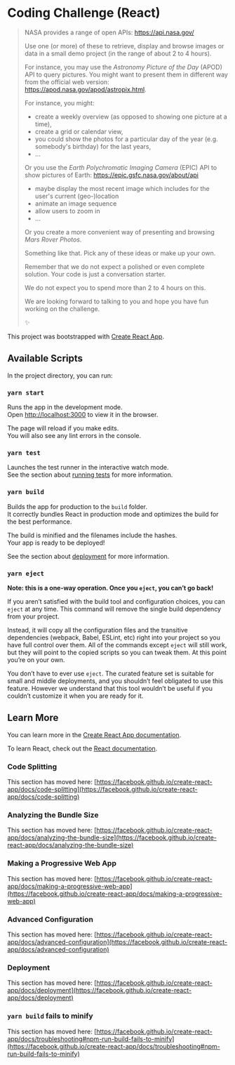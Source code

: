 # Coding Challenge (React)

> NASA provides a range of open APIs:
> https://api.nasa.gov/
>
> Use one (or more) of these to retrieve, display and browse images or data in a small demo project (in the range of about 2 to 4 hours).
>
> For instance, you may use the _Astronomy Picture of the Day_ (APOD) API to query pictures.
> You might want to present them in different way from the official web version:
> https://apod.nasa.gov/apod/astropix.html.
>
> For instance, you might:
>
> - create a weekly overview (as opposed to showing one picture at a time),
> - create a grid or calendar view,
> - you could show the photos for a particular day of the year (e.g. somebody's birthday) for the last years,
> - …
>
> Or you use the _Earth Polychromatic Imaging Camera_ (EPIC) API to show pictures of Earth:
> https://epic.gsfc.nasa.gov/about/api
>
> - maybe display the most recent image which includes for the user's current (geo-)location
> - animate an image sequence
> - allow users to zoom in
> - …
>
> Or you create a more convenient way of presenting and browsing _Mars Rover Photos_.
>
> Something like that. Pick any of these ideas or make up your own.
>
> Remember that we do not expect a polished or even complete solution.
> Your code is just a conversation starter.
>
> We do not expect you to spend more than 2 to 4 hours on this.
>
> We are looking forward to talking to you and hope you have fun working on the challenge.
>
> ✨


This project was bootstrapped with [Create React App](https://github.com/facebook/create-react-app).

## Available Scripts

In the project directory, you can run:

### `yarn start`

Runs the app in the development mode.\
Open [http://localhost:3000](http://localhost:3000) to view it in the browser.

The page will reload if you make edits.\
You will also see any lint errors in the console.

### `yarn test`

Launches the test runner in the interactive watch mode.\
See the section about [running tests](https://facebook.github.io/create-react-app/docs/running-tests) for more information.

### `yarn build`

Builds the app for production to the `build` folder.\
It correctly bundles React in production mode and optimizes the build for the best performance.

The build is minified and the filenames include the hashes.\
Your app is ready to be deployed!

See the section about [deployment](https://facebook.github.io/create-react-app/docs/deployment) for more information.

### `yarn eject`

**Note: this is a one-way operation. Once you `eject`, you can’t go back!**

If you aren’t satisfied with the build tool and configuration choices, you can `eject` at any time. This command will remove the single build dependency from your project.

Instead, it will copy all the configuration files and the transitive dependencies (webpack, Babel, ESLint, etc) right into your project so you have full control over them. All of the commands except `eject` will still work, but they will point to the copied scripts so you can tweak them. At this point you’re on your own.

You don’t have to ever use `eject`. The curated feature set is suitable for small and middle deployments, and you shouldn’t feel obligated to use this feature. However we understand that this tool wouldn’t be useful if you couldn’t customize it when you are ready for it.

## Learn More

You can learn more in the [Create React App documentation](https://facebook.github.io/create-react-app/docs/getting-started).

To learn React, check out the [React documentation](https://reactjs.org/).

### Code Splitting

This section has moved here: [https://facebook.github.io/create-react-app/docs/code-splitting](https://facebook.github.io/create-react-app/docs/code-splitting)

### Analyzing the Bundle Size

This section has moved here: [https://facebook.github.io/create-react-app/docs/analyzing-the-bundle-size](https://facebook.github.io/create-react-app/docs/analyzing-the-bundle-size)

### Making a Progressive Web App

This section has moved here: [https://facebook.github.io/create-react-app/docs/making-a-progressive-web-app](https://facebook.github.io/create-react-app/docs/making-a-progressive-web-app)

### Advanced Configuration

This section has moved here: [https://facebook.github.io/create-react-app/docs/advanced-configuration](https://facebook.github.io/create-react-app/docs/advanced-configuration)

### Deployment

This section has moved here: [https://facebook.github.io/create-react-app/docs/deployment](https://facebook.github.io/create-react-app/docs/deployment)

### `yarn build` fails to minify

This section has moved here: [https://facebook.github.io/create-react-app/docs/troubleshooting#npm-run-build-fails-to-minify](https://facebook.github.io/create-react-app/docs/troubleshooting#npm-run-build-fails-to-minify)
